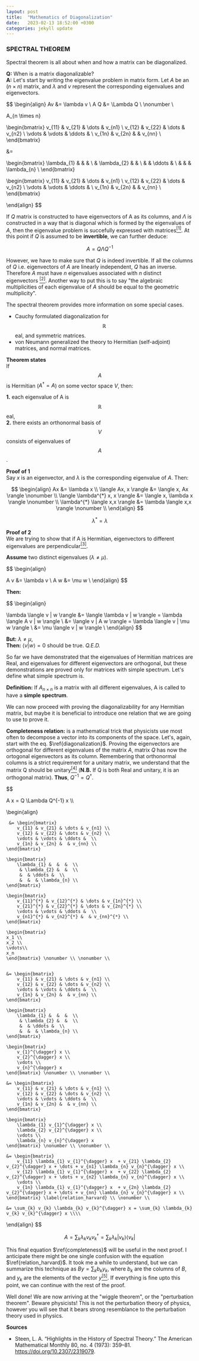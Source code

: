 ```yaml
---
layout: post
title:  "Mathematics of Diagonalization"
date:   2023-02-13 18:52:00 +0300
categories: jekyll update
---
```


### SPECTRAL THEOREM


Spectral theorem is all about when and how a matrix can be diagonalized.  

**Q:** When is a matrix diagonalizable?  
**A:** Let's start by writing the eigenvalue problem in matrix form. Let $A$ be an $(n \times n)$ matrix, and $\lambda$ and $v$ represent the corresponding eigenvalues and eigenvectors.  

$$
\begin{align}
Av &= \lambda v \\
A Q &= \Lambda Q \\ \nonumber \\

A_{n \times n}

\begin{bmatrix}
    v_{11} & v_{21} & \dots & v_{n1} \\
    v_{12} & v_{22} & \dots & v_{n2} \\
    \vdots & \vdots & \ddots &  \\
    v_{1n} & v_{2n} &  & v_{nn} \\
\end{bmatrix}

&=

\begin{bmatrix}
    \lambda_{1} &  &  &  \\
        & \lambda_{2} &  &  \\
        &  & \ddots &  \\
        &  &  & \lambda_{n} \\
\end{bmatrix}


\begin{bmatrix}
    v_{11} & v_{21} & \dots & v_{n1} \\
    v_{12} & v_{22} & \dots & v_{n2} \\
    \vdots & \vdots & \ddots &  \\
    v_{1n} & v_{2n} &  & v_{nn} \\
\end{bmatrix}


\end{align}
$$

If $Q$ matrix is constructed to have eigenvectors of A as its columns, and $\Lambda$ is constructed in a way that is diagonal which is formed by the eigenvalues of $A$, then the eigenvalue problem is succefully expressed with matrices[$^{[1]}$](https://math.okstate.edu/people/binegar/3013-S99/3013-l16.pdf). At this point if $Q$ is assumed to be **invertible**, we can further deduce:

$$
\begin{equation}
A = Q \Lambda Q^{-1}
\label{diagonalization}
\end{equation}  
$$

However, we have to make sure that $Q$ is indeed invertible. If all the columns of $Q$ i.e. eigenvectors of $A$ are linearly independent, $Q$ has an inverse. Therefore $A$ must have $n$ eigenvalues associated with $n$ distinct eigenvectors [$^{[2]}$](https://math.berkeley.edu/~arash/54/notes/5_3.pdf). Another way to put this is to say "the algebraic multiplicities of each eigenvalue of $A$ should be equal to the geometric multiplicity".

The spectral theorem provides more information on some special cases.
* Cauchy formulated diagonalization for $$\mathbb{R}$$eal, and symmetric matrices.  
* von Neumann generalized the theory to Hermitian (self-adjoint) matrices, and normal matrices.  

<!-- 
Before we move on maybe it is beneficial to introduce another relation. Multiplying the right hand side of the 3<sup>rd</sup> equation by $x$.

$$
\begin{align}
Ax &= Q \Lambda Q^{-1} x \\


\end{align}
$$

 -->
  
<!-- Consider a linear map $A$ defined on a vector space $V$ equipped with an inner-product $\langle \cdot,\cdot \rangle$.

$$
\begin{align}
A&: \qquad V \rightarrow V \qquad V \in \mathbb{C}^{n} \\
\nonumber \\
\langle \cdot,\cdot \rangle&: V \times V \rightarrow K \quad \ \ \ K \in \mathbb{R}  \\
\end{align}
$$ -->

**Theorem states**  
If $$A$$ is Hermitian ($A^{\dagger}=A$) on some vector space $V$, then:

**1.** each eigenvalue of A is $$\mathbb{R}$$eal,      
**2.** there exists an orthonormal basis of $$V$$ consists of eigenvalues of $$A$$.  

**Proof of 1**  
Say $x$ is an eigenvector, and $\lambda$ is the corresponding eigenvalue of $A$. Then:

$$
\begin{align}
Ax &= \lambda x \\
\langle Ax, x \rangle &= \langle x, Ax \rangle \nonumber \\
\langle \lambda^{*} x, x \rangle &= \langle x, \lambda x \rangle  \nonumber \\
\lambda^{*} \langle x,x \rangle &= \lambda \langle x,x \rangle  \nonumber \\
\end{align}
$$

$$
\begin{equation}
\lambda^{*} = \lambda
\end{equation}
$$

**Proof of 2**  
We are trying to show that if A is Hermitian, eigenvectors to different eigenvalues are perpendicular[$^{[3]}$](https://people.math.harvard.edu/~knill/teaching/math22b2019/handouts/lecture17.pdf).


**Assume** two distinct eigenvalues ($\lambda \neq \mu$).

$$
\begin{align}

A v &= \lambda v \\
A w &= \mu w \\
\end{align}
$$

**Then:** 

$$
\begin{align}

\lambda \langle v | w \rangle &= \langle \lambda v | w \rangle = \lambda \langle A v | w \rangle \\
&= \langle v | A w \rangle = \lambda \langle v | \mu w \rangle \\
&= \mu \langle v | w \rangle \\
\end{align}
$$

**But:**  $\lambda \neq \mu$,  
**Then:** $\langle v | w \rangle = 0$ should be true. *Q.E.D.*

So far we have demonstrated that the eigenvalues of Hermitian matrices are Real, and eigenvalues for different eigenvectors are orthogonal, but these demonstrations are proved only for matrices with simple spectrum. Let's define what simple spectrum is.

**Definition:** If $A_{n \times n}$ is a matrix with all different eigenvalues, A is called to have a **simple spectrum**.

We can now proceed with proving the diagonalizability for any Hermitian matrix, but maybe it is beneficial to introduce one relation that we are going to use to prove it.

**Completeness relation:** is a mathematical trick that physicists use most often to decompose a vector into its components of the space. Let's, again, start with the eq. $\ref{diagonalization}$. Proving the eigenvectors are orthogonal for different eigenvalues of the matrix $A$, matrix $Q$ has now the ortogonal eigenvectors as its column. Remembering that orthonormal columns is a strict requirement for a unitary matrix, we understand that the matrix Q should be unitary[$^{[4]}$](https://math.stackexchange.com/questions/1688950/why-do-the-columns-of-a-unitary-matrix-form-an-orthonormal-basis) (**N.B.** If Q is both Real and unitary, it is an orthogonal matrix). **Thus**, $Q^{-1}=Q^{\dagger}$.

$$

A x = Q \Lambda Q^{-1} x \\\\

\begin{align}

    
    
     &= \begin{bmatrix}
        v_{11} & v_{21} & \dots & v_{n1} \\
        v_{12} & v_{22} & \dots & v_{n2} \\
        \vdots & \vdots & \ddots &  \\
        v_{1n} & v_{2n} &  & v_{nn} \\
    \end{bmatrix}
    
    \begin{bmatrix}
        \lambda_{1} &  &  &  \\
         & \lambda_{2} &  &  \\
         &  & \ddots &  \\
         &  &  & \lambda_{n} \\
    \end{bmatrix}
    
    \begin{bmatrix}
        v_{11}^{*} & v_{12}^{*} & \dots & v_{1n}^{*} \\
        v_{21}^{*} & v_{22}^{*} & \dots & v_{2n}^{*} \\
        \vdots & \vdots & \ddots &  \\
        v_{n1}^{*} & v_{n2}^{*} &  & v_{nn}^{*} \\
    \end{bmatrix}

    \begin{bmatrix}
    x_1 \\
    x_2 \\
    \vdots\\
    x_n
    \end{bmatrix} \nonumber \\ \nonumber \\


    &= \begin{bmatrix}
        v_{11} & v_{21} & \dots & v_{n1} \\
        v_{12} & v_{22} & \dots & v_{n2} \\
        \vdots & \vdots & \ddots &  \\
        v_{1n} & v_{2n} &  & v_{nn} \\
    \end{bmatrix}
    
    \begin{bmatrix}
        \lambda_{1} &  &  &  \\
         & \lambda_{2} &  &  \\
         &  & \ddots &  \\
         &  &  & \lambda_{n} \\
    \end{bmatrix}
    
    \begin{bmatrix}
        v_{1}^{\dagger} x \\
        v_{2}^{\dagger} x \\
        \vdots \\
        v_{n}^{\dagger} x 
    \end{bmatrix} \nonumber \\ \nonumber \\

    &= \begin{bmatrix}
        v_{11} & v_{21} & \dots & v_{n1} \\
        v_{12} & v_{22} & \dots & v_{n2} \\
        \vdots & \vdots & \ddots &  \\
        v_{1n} & v_{2n} &  & v_{nn} \\
    \end{bmatrix}
    
    \begin{bmatrix}
        \lambda_{1} v_{1}^{\dagger} x \\
        \lambda_{2} v_{2}^{\dagger} x \\
        \vdots \\
        \lambda_{n} v_{n}^{\dagger} x 
    \end{bmatrix} \nonumber \\ \nonumber \\

    &= \begin{bmatrix}
        v_{11} \lambda_{1} v_{1}^{\dagger} x  + v_{21} \lambda_{2} v_{2}^{\dagger} x + \dots + v_{n1} \lambda_{n} v_{n}^{\dagger} x \\
        v_{12} \lambda_{1} v_{1}^{\dagger} x  + v_{22} \lambda_{2} v_{2}^{\dagger} x + \dots + v_{n2} \lambda_{n} v_{n}^{\dagger} x \\
        \vdots \\
        v_{1n} \lambda_{1} v_{1}^{\dagger} x  + v_{2n} \lambda_{2} v_{2}^{\dagger} x + \dots + v_{nn} \lambda_{n} v_{n}^{\dagger} x \\
    \end{bmatrix} \label{relation_harvard} \\ \nonumber \\

    &= \sum_{k} v_{k} \lambda_{k} v_{k}^{\dagger} x = \sum_{k} \lambda_{k} v_{k} v_{k}^{\dagger} x \\\\
    
\end{align}
$$

$$
\begin{equation}
A = \sum_{k} \lambda_{k} v_{k} v_{k}^{\dagger}
  = \sum_{k} \lambda_{k} | v_{k} \rangle \langle v_{k}  |
\label{completeness}
\end{equation}
$$

This final equation $\ref{completeness}$ will be useful in the next proof. I anticipate there might be one single confusion with the equation $\ref{relation_harvard}$. It took me a while to understand, but we can summarize this technique as $B y = \sum_{k} b_k y_k$, where $b_k$ are the columns of $B$, and $y_k$ are the elements of the vector $y$[$^{[5]}$](https://math.stackexchange.com/questions/331826/expressing-a-matrix-as-an-expansion-of-its-eigenvalues). If everything is fine upto this point, we can continue with the rest of the proof.

Well done! We are now arriving at the "wiggle theorem", or the "perturbation theorem". Beware physicists! This is not the perturbation theory of physics, however you will see that it bears strong resemblance to the perturbation theory used in physics.

<!-- $$
\begin{align}

\end{align}
$$
 -->


**Sources**
* Steen, L. A. “Highlights in the History of Spectral Theory.” The American Mathematical Monthly 80, no. 4 (1973): 359–81. https://doi.org/10.2307/2319079.

